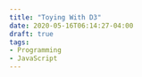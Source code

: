 ```yaml
---
title: "Toying With D3"
date: 2020-05-16T06:14:27-04:00
draft: true
tags:
- Programming 
- JavaScript 
---
```


<script async src='https://d3js.org/d3.v4.min.js'></script>
